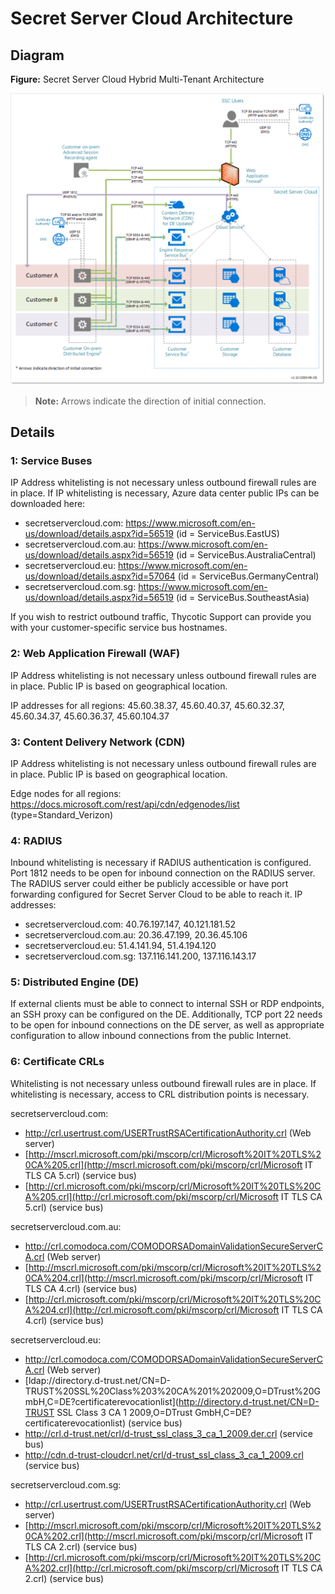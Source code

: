 [title]: # (Secret Server Cloud Architecture)
[tags]: # (Secret Server Cloud, Architecture)
[priority]: # (1000)

# Secret Server Cloud Architecture

## Diagram

**Figure:** Secret Server Cloud Hybrid Multi-Tenant Architecture

![image-20200522120219066](images/image-20200522120219066.png)

> **Note:** Arrows indicate the direction of initial connection.

## Details

### 1: Service Buses

IP Address whitelisting is not necessary unless outbound firewall rules are in place. If IP whitelisting is necessary, Azure data center public IPs can be downloaded here:

- secretservercloud.com: https://www.microsoft.com/en-us/download/details.aspx?id=56519 (id = ServiceBus.EastUS)
- secretservercloud.com.au: https://www.microsoft.com/en-us/download/details.aspx?id=56519 (id = ServiceBus.AustraliaCentral)
- secretservercloud.eu: https://www.microsoft.com/en-us/download/details.aspx?id=57064 (id = ServiceBus.GermanyCentral)
- secretservercloud.com.sg: https://www.microsoft.com/en-us/download/details.aspx?id=56519 (id = ServiceBus.SoutheastAsia)

If you wish to restrict outbound traffic, Thycotic Support can provide you with your customer-specific service bus hostnames.

### 2: Web Application Firewall (WAF)

IP Address whitelisting is not necessary unless outbound firewall rules are in place. Public IP is based on geographical location. 

IP addresses for all regions: 45.60.38.37, 45.60.40.37, 45.60.32.37, 45.60.34.37, 45.60.36.37, 45.60.104.37

### 3: Content Delivery Network (CDN)

IP Address whitelisting is not necessary unless outbound firewall rules are in place. Public IP is based on geographical location. 

Edge nodes for all regions: https://docs.microsoft.com/rest/api/cdn/edgenodes/list (type=Standard_Verizon)

### 4: RADIUS

Inbound whitelisting is necessary if RADIUS authentication is configured. Port 1812 needs to be open for inbound connection on the RADIUS server. The RADIUS server could either be publicly accessible or have port forwarding configured for Secret Server Cloud to be able to reach it. IP addresses:

- secretservercloud.com: 40.76.197.147, 40.121.181.52
- secretservercloud.com.au: 20.36.47.199, 20.36.45.106
- secretservercloud.eu: 51.4.141.94, 51.4.194.120
- secretservercloud.com.sg: 137.116.141.200, 137.116.143.17

### 5: Distributed Engine (DE)

If external clients must be able to connect to internal SSH or RDP endpoints, an SSH proxy can be configured on the DE. Additionally, TCP port 22 needs to be open for inbound connections on the DE server, as well as appropriate configuration to allow inbound connections from the public Internet.

### 6: Certificate CRLs

Whitelisting is not necessary unless outbound firewall rules are in place. If whitelisting is necessary, access to CRL distribution points is necessary. 

secretservercloud.com:

- http://crl.usertrust.com/USERTrustRSACertificationAuthority.crl (Web server)
- [http://mscrl.microsoft.com/pki/mscorp/crl/Microsoft%20IT%20TLS%20CA%205.crl](http://mscrl.microsoft.com/pki/mscorp/crl/Microsoft IT TLS CA 5.crl) (service bus)
- [http://crl.microsoft.com/pki/mscorp/crl/Microsoft%20IT%20TLS%20CA%205.crl](http://crl.microsoft.com/pki/mscorp/crl/Microsoft IT TLS CA 5.crl) (service bus)

secretservercloud.com.au:

- http://crl.comodoca.com/COMODORSADomainValidationSecureServerCA.crl (Web server)
- [http://mscrl.microsoft.com/pki/mscorp/crl/Microsoft%20IT%20TLS%20CA%204.crl](http://mscrl.microsoft.com/pki/mscorp/crl/Microsoft IT TLS CA 4.crl) (service bus)
- [http://crl.microsoft.com/pki/mscorp/crl/Microsoft%20IT%20TLS%20CA%204.crl](http://crl.microsoft.com/pki/mscorp/crl/Microsoft IT TLS CA 4.crl) (service bus)

secretservercloud.eu:

- http://crl.comodoca.com/COMODORSADomainValidationSecureServerCA.crl (Web server)
- [ldap://directory.d-trust.net/CN=D-TRUST%20SSL%20Class%203%20CA%201%202009,O=DTrust%20GmbH,C=DE?certificaterevocationlist](http://directory.d-trust.net/CN=D-TRUST SSL Class 3 CA 1 2009,O=DTrust GmbH,C=DE?certificaterevocationlist) (service bus)
- http://crl.d-trust.net/crl/d-trust_ssl_class_3_ca_1_2009.der.crl (service bus)
- http://cdn.d-trust-cloudcrl.net/crl/d-trust_ssl_class_3_ca_1_2009.crl (service bus)

 secretservercloud.com.sg:

- http://crl.usertrust.com/USERTrustRSACertificationAuthority.crl (Web server)
- [http://mscrl.microsoft.com/pki/mscorp/crl/Microsoft%20IT%20TLS%20CA%202.crl](http://mscrl.microsoft.com/pki/mscorp/crl/Microsoft IT TLS CA 2.crl) (service bus)
- [http://crl.microsoft.com/pki/mscorp/crl/Microsoft%20IT%20TLS%20CA%202.crl](http://crl.microsoft.com/pki/mscorp/crl/Microsoft IT TLS CA 2.crl) (service bus)